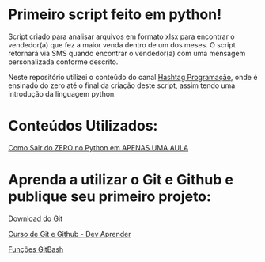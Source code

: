 # Primeiro script feito em python!

Script criado para analisar arquivos em formato xlsx para encontrar o vendedor(a) que fez a maior venda dentro de um dos meses. 
O script retornará via SMS quando encontrar o vendedor(a) com uma mensagem personalizada conforme descrito.

Neste repositório utilizei o conteúdo do canal [Hashtag Programação](https://www.youtube.com/c/HashtagPrograma%C3%A7%C3%A3o), onde é ensinado do zero até o final da criação deste script, assim tendo uma introdução da linguagem python.

# Conteúdos Utilizados:

[Como Sair do ZERO no Python em APENAS UMA AULA](https://www.youtube.com/watch?v=GQpQha2Mfpg)

# Aprenda a utilizar o Git e Github e publique seu primeiro projeto:

[Download do Git](https://git-scm.com/)

[Curso de Git e Github - Dev Aprender](https://www.youtube.com/watch?v=kB5e-gTAl_s&list=WL&index=7)

[Funções GitBash](https://github.com/joannescode/Desafio-Projeto-GitHub-DIO/blob/f9adf7637c3f5ac8961640d2c3000f39ba2d452c/GitBash.txt)

